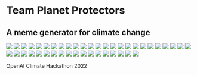 # **Team Planet Protectors**
## **A meme generator for climate change**

<img src="https://github.com/keeperofkey/planet-protectors/blob/main/images/%22I'm%20just%20trying%20to%20get%20my%20daily%20recommended%20intake%20of%20trees!%22.jpg">
<img src="https://github.com/keeperofkey/planet-protectors/blob/main/images/%22I'm%20not%20crazy,%20I'm%20just%20cool.%22.jpg?raw=true">
<img src="https://github.com/keeperofkey/planet-protectors/blob/main/images/%0A%22Wtf%20is%20happening%20to%20my%20home%3F!%22.jpg">
<img src="https://raw.githubusercontent.com/keeperofkey/planet-protectors/b8006eb463186f85a0a2c1f6a20ab53b8642d5d0/images/The%20sun%20is%20my%20hottie%20and%20I'm%20just%20tryin%20to%20get%20some%20rays..jpg">
<img src="https://raw.githubusercontent.com/keeperofkey/planet-protectors/ef8ddfb26d5af740bbd641d98505b453f325978b/images/%20%22I'm%20harnessing%20the%20power%20of%20the%20sun%20to%20save%20the%20planet!%22.jpg">
<img src="https://raw.githubusercontent.com/keeperofkey/planet-protectors/ef8ddfb26d5af740bbd641d98505b453f325978b/images/%20they%20are%20going%20to%20work%0A%0A%0A%22Just%20another%20day%20at%20the%20office!%22.jpg">
<img src="https://github.com/keeperofkey/planet-protectors/blob/main/images/%22I'm%20not%20a%20morning%20person%2C%20but%20this%20greenhouse%20is%20worth%20it.%22.jpg">
<img src="https://github.com/keeperofkey/planet-protectors/blob/main/images/%22I'm%20sorry%20officer%2C%20I%20didn't%20know%20riding%20my%20bike%20in%20reverse%20was%20agains%0At%20the%20law!%22.jpg">
<img src="https://github.com/keeperofkey/planet-protectors/blob/main/images/%22Is%20this%20the%20line%20for%20the%20water%20or%20the%20wine%3F%22.jpg">
<img src="https://github.com/keeperofkey/planet-protectors/blob/main/images/%22Momma%20always%20said%20there'd%20be%20days%20like%20this.%22.jpg">
<img src="https://github.com/keeperofkey/planet-protectors/blob/main/images/%22No%20ice%20caps%2C%20no%20problem!%22.jpg">
<img src="https://github.com/keeperofkey/planet-protectors/blob/main/images/%22The%20Earth%20is%20getting%20hot%20under%20the%20collar!%22.jpg">
<img src="https://github.com/keeperofkey/planet-protectors/blob/main/images/%22This%20hurricane%20is%20brought%20to%20you%20by%20climate%20change.%20Enjoy!%22.jpg">
<img src="https://github.com/keeperofkey/planet-protectors/blob/main/images/%22Wait%2C%20did%20someone%20say%20fish%3F%22.jpg">
<img src="https://github.com/keeperofkey/planet-protectors/blob/main/images/%22Why%20is%20everyone%20so%20surprised%3F%20I've%20been%20saying%20this%20would%20happen%20for%20%0Ayears!%22.jpg">
<img src="https://github.com/keeperofkey/planet-protectors/blob/main/images/%22Well%20this%20is%20just%20great.%20Now%20I%20have%20to%20carry%20an%20umbrella%20everywhere%20I%0A%20go.%22.jpg">
<img src="https://github.com/keeperofkey/planet-protectors/blob/main/images/Beach%20bummer...%20Looks%20like%20I'm%20gonna%20have%20to%20swim%20for%20it!.jpg">
<img src="https://github.com/keeperofkey/planet-protectors/blob/main/images/Can't%20even%20get%20umbrella%20protection%20from%20this%20hurricane!.jpg">
<img src="https://github.com/keeperofkey/planet-protectors/blob/main/images/I'm%20trying%20to%20lower%20my%20carbon%20footprint%2C%20but%20this%20computer%20is%20really%20s%0Alow..jpg">
<img src="https://github.com/keeperofkey/planet-protectors/blob/main/images/If%20earth%20had%20a%20job%2C%20it%20would%20be%20a%20greenhouse..jpg">
<img src="https://github.com/keeperofkey/planet-protectors/blob/main/images/Move%20over%20cacti%2C%20succulents%20are%20the%20new%20cool%20kids%20on%20the%20block..jpg">
<img src="https://github.com/keeperofkey/planet-protectors/blob/main/images/The%20300-pound%20carbon%20footprint%20of%20the%20average%20American..jpg">
<img src="https://github.com/keeperofkey/planet-protectors/blob/main/images/The%20Earth%20is%20like%20a%20big%20ol'%20onion%2C%20and%20the%20atmosphere%20is%20its%20skin.%20And%0A%20just%20like%20an%20onion%2C%20when%20the%20atmosphere%20gets%20warm%2C%20it%20starts%20to%20stink!.jpg">
<img src="https://github.com/keeperofkey/planet-protectors/blob/main/images/The%20farmer's%20worried%20look%20says%20it%20all:%20climate%20change%20is%20wrecking%20havo%0Ac%20on%20agriculture..jpg">
<img src="https://github.com/keeperofkey/planet-protectors/blob/main/images/This%20is%20one%20of%20those%20times%20when%20I%20wished%20I%20was%20a%20little%20bit%20taller..jpg">
<img src="https://github.com/keeperofkey/planet-protectors/blob/main/images/The%20moon%20is%20surrounded%20by%20a%20thin%20layer%20of%20cheese%2C%20trapping%20energy%20and%20%0Amaking%20our%20planet%20warmer%20than%20it%20would%20be%20otherwise..jpg">
<img src="https://github.com/keeperofkey/planet-protectors/blob/main/images/This%20person%20looks%20like%20they're%20in%20a%20hot%20mess!.jpg">
<img src="https://github.com/keeperofkey/planet-protectors/blob/main/images/With%20climate%20change%2C%20we're%20all%20going%20to%20be%20a%20little%20bit%20more%20cray-cray%0A..jpg">
<img src="https://github.com/keeperofkey/planet-protectors/blob/main/images/Why%20is%20it%20raining%20on%20me%3F%20I%20thought%20global%20warming%20was%20supposed%20to%20make%0A%20it%20sunny%20all%20the%20time!.jpg">
<img src="https://raw.githubusercontent.com/keeperofkey/planet-protectors/ef8ddfb26d5af740bbd641d98505b453f325978b/images/%22Can%20you%20believe%20we%20used%20to%20burn%20fossil%20fuels%20to%20generate%20power%3F%20What%20%0Aa%20bunch%20of%20idiots!%22.jpg">
<img src="https://raw.githubusercontent.com/keeperofkey/planet-protectors/ef8ddfb26d5af740bbd641d98505b453f325978b/images/%22Don't%20worry%2C%20global%20warming%20will%20be%20good%20for%20my%20tan!%22.jpg">
<img src="https://raw.githubusercontent.com/keeperofkey/planet-protectors/ef8ddfb26d5af740bbd641d98505b453f325978b/images/%22I%20love%20burning%20fossil%20fuels!%20It's%20my%20favorite%20way%20to%20help%20destroy%20the%0A%20planet!%22.jpg">
<img src="https://raw.githubusercontent.com/keeperofkey/planet-protectors/ef8ddfb26d5af740bbd641d98505b453f325978b/images/%22I%20told%20you%20we%20should%20have%20went%20left!%22.jpg">
<img src="https://raw.githubusercontent.com/keeperofkey/planet-protectors/ef8ddfb26d5af740bbd641d98505b453f325978b/images/%22I'm%20a%20walking%2C%20talking%20solar%20panel!%22.jpg">
<img src="https://github.com/keeperofkey/planet-protectors/blob/main/images/%20climate%20change%20is%20hot%20right%20now.jpg?raw=true">
<img src="https://github.com/keeperofkey/planet-protectors/blob/main/images/%22Hey%20plants%2C%20welcome%20to%20my%20sauna!%22.jpg">
<img src="https://github.com/keeperofkey/planet-protectors/blob/main/images/%22I'm%20not%20just%20a%20pretty%20face%2C%20I%20also%20generate%20electricity.%22.jpg">
<img src="https://github.com/keeperofkey/planet-protectors/blob/main/images/%22I'm%20not%20just%20a%20solar%20panel%2C%20I'm%20a%20people%20person!%22.jpg">
<img src="https://github.com/keeperofkey/planet-protectors/blob/main/images/%22I'm%20not%20sure%20if%20this%20is%20the%20right%20flavor...%22.jpg">
<img src="https://github.com/keeperofkey/planet-protectors/blob/main/images/%22I'm%20not%20sure%20what's%20going%20on%2C%20but%20I'm%20pretty%20sure%20the%20Earth%20is%20trying%0A%20to%20give%20me%20a%20hug.%22.jpg">
<img src="https://github.com/keeperofkey/planet-protectors/blob/main/images/%22I'm%20not%20worried%20about%20climate%20change.%20I'll%20just%20stick%20my%20head%20in%20the%20%0Asand%20and%20pretend%20it's%20not%20happening.%22.jpg">
<img src="https://github.com/keeperofkey/planet-protectors/blob/main/images/%22I'm%20protesting%20the%20use%20of%20fossil%20fuels...%20but%20I'm%20also%20kind%20of%20hoping%0A%20this%20gas%20mask%20will%20help%20me%20avoid%20that%20awkward%20office%20small%20talk.%22.jpg">
<img src="https://github.com/keeperofkey/planet-protectors/blob/main/images/%22It%20turns%20out%20global%20warming%20is%20expensive!%22.jpg">

OpenAI Climate Hackathon 2022
